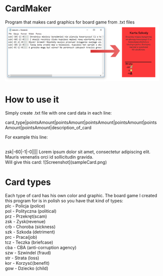 # CardMaker
Program that makes card graphics for board game from .txt files
![Screenshot](image.png)

# How to use it

Simply create .txt file with one card data in each line:

card_type|pointsAmount|pointsAmount|pointsAmount|pointsAmount|pointsAmount|pointsAmount|description_of_card

For example this line:

<br>
zsk|-60|-1|-0|||| Lorem ipsum dolor sit amet, consectetur adipiscing elit. Mauris venenatis orci id sollicitudin gravida.

<br>
Will give this card:
![Screenshot](sampleCard.png)

# Card types
Each type of card has his own color and graphic. The board game I created this program for is in polish so you have that kind of types:
<br>
plc - Policja (police)<br>
pol - Polityczna (political)<br>
prz - Przekręt(scam)<br>
zsk - Zysk(revenue)<br>
crb - Choroba (sickness)<br>
szk - Szkoda (detriment)<br>
prc - Praca(job)<br>
tcz - Teczka (briefcase)<br>
cba - CBA (anti-corruption agency)<br>
szw - Szwindel (fraud)<br>
str - Strata (loss)<br>
kor - Korzysć(benefit)<br>
gow - Dziecko (child)<br>
